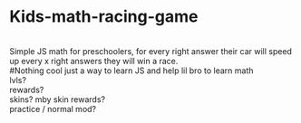 # Kids-math-racing-game
<br>
Simple JS math for preschoolers, for every right answer their car will speed up every x right answers they will win a race. 
<br>
#Nothing cool just a way to learn JS and help lil bro to learn math <br>
lvls? <br>
rewards? <br>
skins? mby skin rewards?<br> 
practice / normal mod? <br>
